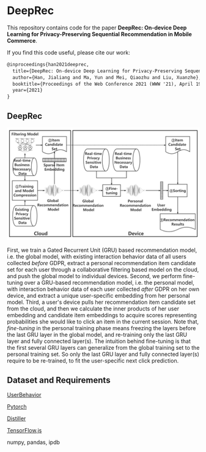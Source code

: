 # DeepRec

This repository contains code for the paper **DeepRec: On-device Deep Learning for Privacy-Preserving Sequential Recommendation in Mobile Commerce**.

If you find this code useful, please cite our work:

```latex
@inproceedings{han2021deeprec,
  title={DeepRec: On-device Deep Learning for Privacy-Preserving Sequential Recommendation in Mobile Commerce},
  author={Han, Jialiang and Ma, Yun and Mei, Qiaozhu and Liu, Xuanzhe},
  booktitle={Proceedings of the Web Conference 2021 (WWW '21), April 19--23, 2021, Ljubljana, Slovenia},
  year={2021}
}
```

## DeepRec

![Approach](https://github.com/hanjialiang/DeepRec/blob/main/Approach.png)

First, we train a Gated Recurrent Unit (GRU) based recommendation model, i.e. the global model, with existing interaction behavior data of all users collected *before* GDPR, extract a personal recommendation item candidate set for each user through a collaborative filtering based model on the cloud, and push the global model to individual devices. Second, we perform fine-tuning over a GRU-based recommendation model, i.e. the personal model, with interaction behavior data of each user collected *after* GDPR on her own device, and extract a unique user-specific embedding from her personal model. Third, a user's device pulls her recommendation item candidate set from the cloud, and then we calculate the inner products of her user embedding and candidate item embeddings to acquire scores representing probabilities she would like to click an item in the current session. Note that, *fine-tuning* in the personal training phase means freezing the layers before the last GRU layer in the global model, and re-training only the last GRU layer and fully connected layer(s). The intuition behind fine-tuning is that the first several GRU layers can generalize from the global training set to the personal training set. So only the last GRU layer and fully connected layer(s) require to be re-trained, to fit the user-specific next click prediction.

## Dataset and Requirements

[UserBehavior](https://tianchi.aliyun.com/dataset/dataDetail?dataId=649])

[Pytorch](https://pytorch.org/)

[Distiller](https://intellabs.github.io/distiller/)

[TensorFlow.js](https://www.tensorflow.org/js)

numpy, pandas, ipdb